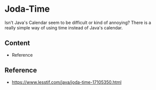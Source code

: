 # Joda-Time

Isn't Java's Calendar seem to be difficult or kind of annoying? There is a really simple way of using time instead of Java's calendar.

## Content

+ Reference

## Reference

+ https://www.lesstif.com/java/joda-time-17105350.html